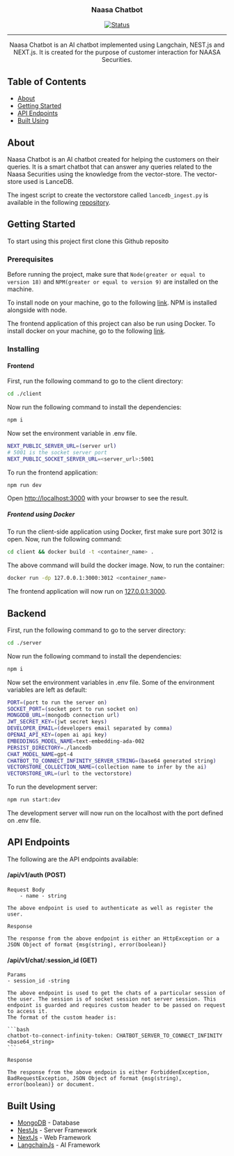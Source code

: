 
<h3 align="center">Naasa Chatbot</h3>

<div align="center">

  [![Status](https://img.shields.io/badge/status-active-success.svg)]() 

</div>

---

<p align="center"> Naasa Chatbot is an AI chatbot implemented using Langchain, NEST.js and NEXT.js. It is created for the purpose of customer interaction for NAASA Securities.
    <br> 
</p>

## Table of Contents
- [About](#about)
- [Getting Started](#getting_started)
- [API Endpoints](#api_endpoints)
- [Built Using](#built-using)

## About <a name = "about"></a>
Naasa Chatbot is an AI chatbot created for helping the customers on their queries. It is a smart chatbot that can answer any queries related to the Naasa Securities using the knowledge from the vector-store. The vector-store used is LanceDB. 

The ingest script to create the vectorstore called `lancedb_ingest.py` is available in the following [repository](https://github.com/saketasteriskt/naasa-chatbot/tree/v1.2/server).

## Getting Started <a name = "getting_started"></a>
To start using this project first clone this Github reposito

### Prerequisites
Before running the project, make sure that `Node(greater or equal to version 18)` and `NPM(greater or equal to version 9)` are installed on the machine. 

To install node on your machine, go to the following [link](https://nodejs.org/en). NPM is installed alongside with node.


The frontend application of this project can also be run using Docker. To install docker on your machine, go to the following [link](https://www.docker.com).

### Installing

#### Frontend

First, run the following command to go to the client directory:

```bash 
cd ./client
```

Now run the following command to install the dependencies:

```bash 
npm i
```

Now set the environment variable in .env file.

```bash
NEXT_PUBLIC_SERVER_URL=(server url)
# 5001 is the socket server port
NEXT_PUBLIC_SOCKET_SERVER_URL=<server_url>:5001
```

To run the frontend application:

```bash 
npm run dev
```
Open [http://localhost:3000](http://localhost:3000) with your browser to see the result.

##### Frontend using Docker

To run the client-side application using Docker, first make sure port 3012 is open. Now, run the following command:

```bash
cd client && docker build -t <container_name> .
```

The above command will build the docker image. Now, to run the container:

```bash
docker run -dp 127.0.0.1:3000:3012 <container_name>
```

The frontend application will now run on [127.0.0.1:3000](127.0.0.1:3000).

## Backend

First, run the following command to go to the server directory:

```bash 
cd ./server
```
Now run the following command to install the dependencies:

```bash 
npm i
```

Now set the environment variables in .env file. Some of the environment variables are left as default:

```bash
PORT=(port to run the server on)
SOCKET_PORT=(socket port to run socket on)
MONGODB_URL=(mongodb connection url)
JWT_SECRET_KEY=(jwt secret keys)
DEVELOPER_EMAIL=(developers email separated by comma)
OPENAI_API_KEY=(open ai api key)
EMBEDDINGS_MODEL_NAME=text-embedding-ada-002
PERSIST_DIRECTORY=./lancedb
CHAT_MODEL_NAME=gpt-4
CHATBOT_TO_CONNECT_INFINITY_SERVER_STRING=(base64 generated string)
VECTORSTORE_COLLECTION_NAME=(collection name to infer by the ai)
VECTORSTORE_URL=(url to the vectorstore)
```

To run the development server:

```bash 
npm run start:dev
```

The development server will now run on the localhost with the port defined on .env file.

## API Endpoints <a name = "api_endpoints"></a>

The following are the API endpoints available:

#### /api/v1/auth (POST)
    Request Body
        - name - string

    The above endpoint is used to authenticate as well as register the user.

    Response

    The response from the above endpoint is either an HttpException or a JSON Object of format {msg(string), error(boolean)}

#### /api/v1/chat/:session_id (GET)
    Params
    - session_id -string

    The above endpoint is used to get the chats of a particular session of the user. The session is of socket session not server session. This endpoint is guarded and requires custom header to be passed on request to access it.
    The format of the custom header is:

    ```bash
    chatbot-to-connect-infinity-token: CHATBOT_SERVER_TO_CONNECT_INFINITY <base64_string>
    ```

    Response

    The response from the above endpoin is either ForbiddenException, BadRequestException, JSON Object of format {msg(string), error(boolean)} or document.


## Built Using <a name = "built_using"></a>
- [MongoDB](https://www.mongodb.com/) - Database
- [NestJs](https://nestjs.com/) - Server Framework
- [NextJs](https://nextjs.org/) - Web Framework
- [LangchainJs](https://js.langchain.com/docs/get_started/introduction/) - AI Framework
